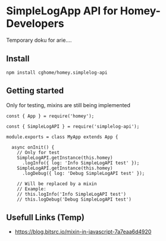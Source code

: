 # SimpleLogApp API for Homey-Developers

Temporary doku for arie....

## Install

````
npm install cghome/homey.simplelog-api
````

## Getting started

Only for testing, mixins are still being implemented 

````
const { App } = require('homey');

const { SimpleLogAPI } = require('simplelog-api');

module.exports = class MyApp extends App {

  async onInit() {
    // Only for test
    SimpleLogAPI.getInstance(this.homey)
      .logInfo({ log: 'Info SimpleLogAPI test' });
    SimpleLogAPI.getInstance(this.homey)
      .logDebug({ log: 'Debug SimpleLogAPI test' });

    // Will be replaced by a mixin
    // Example:
    // this.logInfo('Info SimpleLogAPI test')
    // this.logDebug('Debug SimpleLogAPI test')   
````

## Usefull Links (Temp)

- https://blog.bitsrc.io/mixin-in-javascript-7a7eaa6d4920